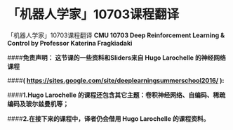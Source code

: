 # 「机器人学家」10703课程翻译

「机器人学家」10703课程翻译
**CMU 10703 Deep Reinforcement Learning & Control by Professor Katerina Fragkiadaki**


####**免责声明： 这节课的一些资料和Sliders来自 Hugo Larochelle 的神经网络课程**

####**( https://sites.google.com/site/deeplearningsummerschool2016/ ):**

####**1.Hugo Larochelle 的课程还包含其它主题：卷积神经网络、自编码、稀疏编码及玻尔兹曼机等；**

####**2.在接下来的课程中，译者仍会借用 Hugo Larochelle 的课程资料。**
